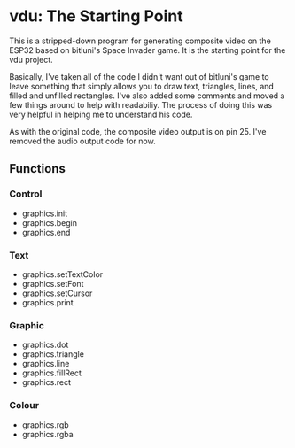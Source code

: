 # vdu: The Starting Point

This is a stripped-down program for generating composite video on the ESP32 based on bitluni's Space Invader game. It is the starting point for the vdu project.

Basically, I've taken all of the code I didn't want out of bitluni's game to leave something that simply allows you to draw text, triangles, lines, and filled and unfilled rectangles. I've also added some comments and moved a few things around to help with readabiliy. The process of doing this was very helpful in helping me to understand his code.

As with the original code, the composite video output is on pin 25. I've removed the audio output code for now.

## Functions

### Control
- graphics.init
- graphics.begin
- graphics.end

### Text
- graphics.setTextColor
- graphics.setFont
- graphics.setCursor
- graphics.print

### Graphic
- graphics.dot
- graphics.triangle
- graphics.line
- graphics.fillRect
- graphics.rect

### Colour
- graphics.rgb
- graphics.rgba
